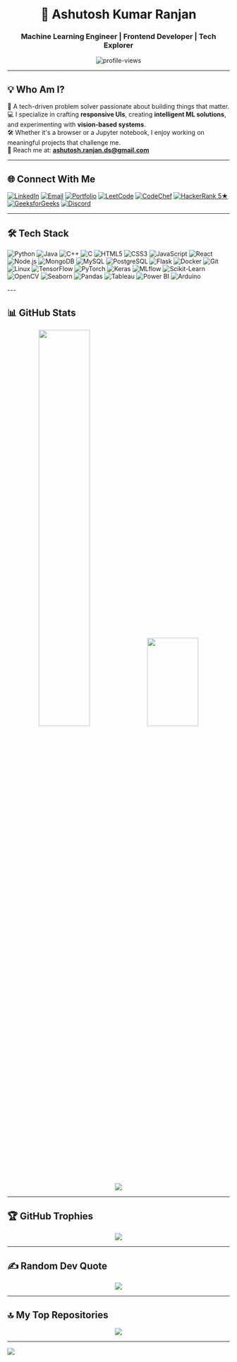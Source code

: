 <h1 align="center">🚀 Ashutosh Kumar Ranjan</h1>
<h3 align="center">Machine Learning Engineer | Frontend Developer | Tech Explorer</h3>

<p align="center">
  <img src="https://komarev.com/ghpvc/?username=ashutoshkumar18&label=Profile%20views&color=0e75b6&style=flat" alt="profile-views" />
</p>

---

## 💡 Who Am I?
🌱 A tech-driven problem solver passionate about building things that matter.<br>
💻 I specialize in crafting **responsive UIs**, creating **intelligent ML solutions**, and experimenting with **vision‑based systems**.<br>
🛠️ Whether it's a browser or a Jupyter notebook, I enjoy working on meaningful projects that challenge me.<br>
📩 Reach me at: **ashutosh.ranjan.ds@gmail.com**

---

## 🌐 Connect With Me
[![LinkedIn](https://img.shields.io/badge/LinkedIn-%230077B5.svg?logo=linkedin&logoColor=white)](https://linkedin.com/in/ashutoshkumar18)
[![Email](https://img.shields.io/badge/Email-D14836?logo=gmail&logoColor=white)](mailto:ashutosh.ranjan.ds@gmail.com)
[![Portfolio](https://img.shields.io/badge/Portfolio-000000?logo=vercel&logoColor=white)](https://ashutoshkumarranjan.vercel.app)
[![LeetCode](https://img.shields.io/badge/LeetCode-FFA116?logo=leetcode&logoColor=white)](https://www.leetcode.com/ashutoshranjan_7)
[![CodeChef](https://img.shields.io/badge/CodeChef-5B4638?logo=codechef&logoColor=white)](https://www.codechef.com/users/ashutoshkr_7)
[![HackerRank 5★](https://img.shields.io/badge/HackerRank-5★-2EC866?&logo=hackerrank&logoColor=white&labelColor=2EC866&color=FFD700)](https://www.hackerrank.com/profile/ashutoshranjan7)
[![GeeksforGeeks](https://img.shields.io/badge/GeeksforGeeks-0F9D58?logo=geeksforgeeks&logoColor=white)](https://auth.geeksforgeeks.org/user/ashutosh_ranjan206)
[![Discord](https://img.shields.io/badge/Discord-%237289DA.svg?&logo=discord&logoColor=white)](https://discord.gg/v7jZjtYHc3)

---

## 🛠 Tech Stack 
<p align="left">
  <img src="https://img.shields.io/badge/Python-14354C?style=for-the-badge&logo=python&logoColor=white" alt="Python" />
  <img src="https://img.shields.io/badge/Java-007396?style=for-the-badge&logo=java&logoColor=white" alt="Java" />
  <img src="https://img.shields.io/badge/C++-00599C?style=for-the-badge&logo=c%2b%2b&logoColor=white" alt="C++" />
  <img src="https://img.shields.io/badge/C-A8B9CC?style=for-the-badge&logo=c&logoColor=white" alt="C" />
  <img src="https://img.shields.io/badge/HTML5-E34F26?style=for-the-badge&logo=html5&logoColor=white" alt="HTML5" />
  <img src="https://img.shields.io/badge/CSS3-1572B6?style=for-the-badge&logo=css3&logoColor=white" alt="CSS3" />
  <img src="https://img.shields.io/badge/JavaScript-F7DF1E?style=for-the-badge&logo=javascript&logoColor=black" alt="JavaScript" />
  <img src="https://img.shields.io/badge/React-20232A?style=for-the-badge&logo=react&logoColor=61DAFB" alt="React" />
  <img src="https://img.shields.io/badge/Node.js-339933?style=for-the-badge&logo=nodedotjs&logoColor=white" alt="Node.js" />
  <img src="https://img.shields.io/badge/MongoDB-47A248?style=for-the-badge&logo=mongodb&logoColor=white" alt="MongoDB" />
  <img src="https://img.shields.io/badge/MySQL-4479A1?style=for-the-badge&logo=mysql&logoColor=white" alt="MySQL" />
  <img src="https://img.shields.io/badge/PostgreSQL-336791?style=for-the-badge&logo=postgresql&logoColor=white" alt="PostgreSQL" />
  <img src="https://img.shields.io/badge/Flask-000000?style=for-the-badge&logo=flask&logoColor=white" alt="Flask" />
  <img src="https://img.shields.io/badge/Docker-2496ED?style=for-the-badge&logo=docker&logoColor=white" alt="Docker" />
  <img src="https://img.shields.io/badge/Git-F05032?style=for-the-badge&logo=git&logoColor=white" alt="Git" />
  <img src="https://img.shields.io/badge/Linux-FCC624?style=for-the-badge&logo=linux&logoColor=black" alt="Linux" />
  <img src="https://img.shields.io/badge/TensorFlow-FF6F00?style=for-the-badge&logo=tensorflow&logoColor=white" alt="TensorFlow" />
  <img src="https://img.shields.io/badge/PyTorch-EE4C2C?style=for-the-badge&logo=pytorch&logoColor=white" alt="PyTorch" />
  <img src="https://img.shields.io/badge/Keras-D00000?style=for-the-badge&logo=keras&logoColor=white" alt="Keras" />
  <img src="https://img.shields.io/badge/MLflow-012970?style=for-the-badge&logo=mlflow&logoColor=white" alt="MLflow" />
  <img src="https://img.shields.io/badge/Scikit--Learn-F7931E?style=for-the-badge&logo=scikitlearn&logoColor=white" alt="Scikit-Learn" />
  <img src="https://img.shields.io/badge/OpenCV-5C3EE8?style=for-the-badge&logo=opencv&logoColor=white" alt="OpenCV" />
  <img src="https://img.shields.io/badge/Seaborn-4B8BBE?style=for-the-badge&logo=seaborn&logoColor=white" alt="Seaborn" />
  <img src="https://img.shields.io/badge/Pandas-150458?style=for-the-badge&logo=pandas&logoColor=white" alt="Pandas" />
  <img src="https://img.shields.io/badge/Tableau-E97627?style=for-the-badge&logo=tableau&logoColor=white" alt="Tableau" />
  <img src="https://img.shields.io/badge/Power%20BI-F2C811?style=for-the-badge&logo=powerbi&logoColor=black" alt="Power BI" />
  <img src="https://img.shields.io/badge/Arduino-00979D?style=for-the-badge&logo=arduino&logoColor=white" alt="Arduino" />
</p>
---

## 📊 GitHub Stats
<div align="center">

<!-- GitHub Stats -->
<img src="https://github-readme-stats.vercel.app/api?username=ashutoshkumar18&show_icons=true&theme=tokyonight&title_color=00FFFF&text_color=FFFFFF&icon_color=00FFFF&hide_border=true&border_radius=10" width="48%" />

<!-- Top Languages -->
<img src="https://github-readme-stats.vercel.app/api/top-langs/?username=ashutoshkumar18&layout=compact&theme=tokyonight&title_color=00FFFF&text_color=FFFFFF&hide_border=true&border_radius=10" width="48%" height="200px" />

<br><br>

<!-- GitHub Streak -->
<img src="https://github-readme-streak-stats.herokuapp.com?user=ashutoshkumar18&theme=tokyonight&ring=00FFFF&fire=00FFFF&currStreakLabel=00FFFF&hide_border=true&border_radius=10" />

</div>



---

## 🏆 GitHub Trophies
<p align="center">
  <img src="https://github-profile-trophy.vercel.app/?username=ashutoshkumar18&theme=onedark&no-frame=true&no-bg=true&margin-w=4" />
</p>

---

## ✍️ Random Dev Quote
<p align="center">
  <img src="https://quotes-github-readme.vercel.app/api?type=horizontal&theme=dark" />
</p>

---

## 🔝 My Top Repositories
<p align="center">
  <img src="https://github-contributor-stats.vercel.app/api?username=ashutoshkumar18&limit=5&theme=dark&combine_all_yearly_contributions=true" />
</p>

---

[![](https://visitcount.itsvg.in/api?id=ashutoshkumar18&icon=2&color=1)](https://visitcount.itsvg.in)

<!-- Proudly personalized for Ashutosh Kumar Ranjan -->
